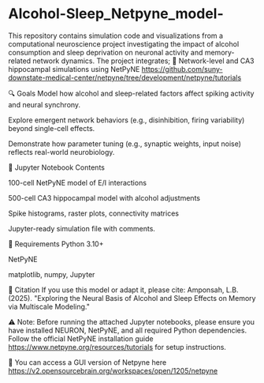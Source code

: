 # Alcohol-Sleep_Netpyne_model-
This repository contains simulation code and visualizations from a computational neuroscience project investigating the impact of alcohol consumption and sleep deprivation on neuronal activity and memory-related network dynamics.
The project integrates;
🧬 Network-level and CA3 hippocampal simulations using NetPyNE https://github.com/suny-downstate-medical-center/netpyne/tree/development/netpyne/tutorials

🔍 Goals
Model how alcohol and sleep-related factors affect spiking activity and neural synchrony.

Explore emergent network behaviors (e.g., disinhibition, firing variability) beyond single-cell effects.

Demonstrate how parameter tuning (e.g., synaptic weights, input noise) reflects real-world neurobiology.

📂 Jupyter Notebook Contents

100-cell NetPyNE model of E/I interactions

500-cell CA3 hippocampal model with alcohol adjustments

Spike histograms, raster plots, connectivity matrices

Jupyter-ready simulation file with comments.

🧰 Requirements
Python 3.10+

NetPyNE

matplotlib, numpy, Jupyter

📌 Citation
If you use this model or adapt it, please cite:
Amponsah, L.B. (2025). "Exploring the Neural Basis of Alcohol and Sleep Effects on Memory via Multiscale Modeling."

⚠️ Note:
Before running the attached Jupyter notebooks, please ensure you have installed NEURON, NetPyNE, and all required Python dependencies.
Follow the official NetPyNE installation guide https://www.netpyne.org/resources/tutorials for setup instructions.

🧰 You can access a GUI version of Netpyne here https://v2.opensourcebrain.org/workspaces/open/1205/netpyne

